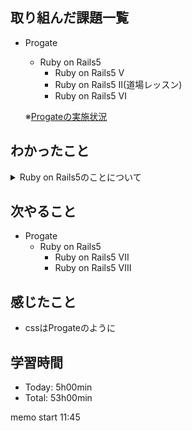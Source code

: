 ## 取り組んだ課題一覧
- Progate
  - Ruby on Rails5
    - Ruby on Rails5 V
    - Ruby on Rails5 II(道場レッスン)
    - Ruby on Rails5 VI

  ※[Progateの実施状況](https://github.com/i-yktr/work/blob/main/01_Progate/plan.md)

## わかったこと
<details>
<summary>Ruby on Rails5のことについて</summary>

- 
</details>

## 次やること
- Progate
  - Ruby on Rails5
    - Ruby on Rails5 VII
    - Ruby on Rails5 VIII

## 感じたこと
- cssはProgateのように

## 学習時間
- Today: 5h00min
- Total: 53h00min

memo
start 11:45
